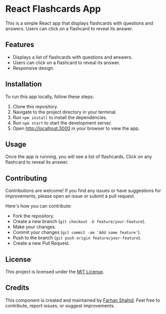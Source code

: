 # React Flashcards App

This is a simple React app that displays flashcards with questions and answers. Users can click on a flashcard to reveal its answer.

## Features

- Displays a list of flashcards with questions and answers.
- Users can click on a flashcard to reveal its answer.
- Responsive design.

## Installation

To run this app locally, follow these steps:

1. Clone this repository.
2. Navigate to the project directory in your terminal.
3. Run `npm install` to install the dependencies.
4. Run `npm start` to start the development server.
5. Open [http://localhost:3000](http://localhost:3000) in your browser to view the app.

## Usage

Once the app is running, you will see a list of flashcards. Click on any flashcard to reveal its answer.

## Contributing

Contributions are welcome! If you find any issues or have suggestions for improvements, please open an issue or submit a pull request.

Here's how you can contribute:

- Fork the repository.
- Create a new branch (`git checkout -b feature/your-feature`).
- Make your changes.
- Commit your changes (`git commit -am 'Add some feature'`).
- Push to the branch (`git push origin feature/your-feature`).
- Create a new Pull Request.

## License

This project is licensed under the [MIT License](LICENSE).

## Credits

This component is created and maintained by [Farhan Shahid](https://github.com/FSKhan19). Feel free to contribute, report issues, or suggest improvements.
